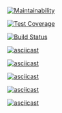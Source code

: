 [![Maintainability](https://api.codeclimate.com/v1/badges/1f4514cb67020135095c/maintainability)](https://codeclimate.com/github/webdesc/frontend-project-lvl1/maintainability)

[![Test Coverage](https://api.codeclimate.com/v1/badges/1f4514cb67020135095c/test_coverage)](https://codeclimate.com/github/webdesc/frontend-project-lvl1/test_coverage)

[![Build Status](https://travis-ci.org/webdesc/frontend-project-lvl1.svg?branch=master)](https://travis-ci.org/webdesc/frontend-project-lvl1)

[![asciicast](https://asciinema.org/a/uI84pGEP7rKTsqDFjEO8X0f7P.svg)](https://asciinema.org/a/uI84pGEP7rKTsqDFjEO8X0f7P)

[![asciicast](https://asciinema.org/a/tpfZPOq7mo822nXfnzrCgopbB.svg)](https://asciinema.org/a/tpfZPOq7mo822nXfnzrCgopbB)

[![asciicast](https://asciinema.org/a/IPdZCaOGz31CbVVGSziizhg6F.svg)](https://asciinema.org/a/IPdZCaOGz31CbVVGSziizhg6F)

[![asciicast](https://asciinema.org/a/bh6T5NWb9OVXfxNAlfZZK70jo.svg)](https://asciinema.org/a/bh6T5NWb9OVXfxNAlfZZK70jo)

[![asciicast](https://asciinema.org/a/nJ0X2B9PREueJ678EwLTRucPT.svg)](https://asciinema.org/a/nJ0X2B9PREueJ678EwLTRucPT)
